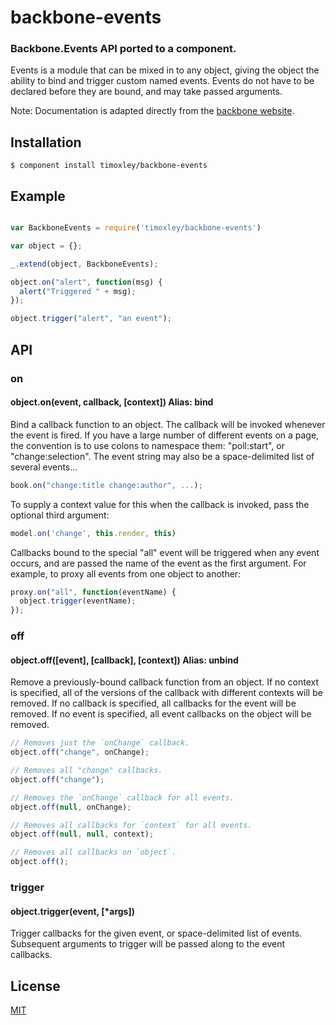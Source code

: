 # backbone-events

### Backbone.Events API ported to a component.

  Events is a module that can be mixed in to any object, giving the object the ability to bind and trigger custom named events. Events do not have to be declared before they are bound, and may take passed arguments.

Note: Documentation is adapted directly from the [backbone
website](http://backbonejs.org/).

## Installation

    $ component install timoxley/backbone-events

## Example


```js

var BackboneEvents = require('timoxley/backbone-events')

var object = {};

_.extend(object, BackboneEvents);

object.on("alert", function(msg) {
  alert("Triggered " + msg);
});

object.trigger("alert", "an event");

```

## API

### on
#### object.on(event, callback, [context]) Alias: bind
Bind a callback function to an object. The callback will be invoked whenever the event is fired. If you have a large number of different events on a page, the convention is to use colons to namespace them: "poll:start", or "change:selection". The event string may also be a space-delimited list of several events...

```js
book.on("change:title change:author", ...);
```

To supply a context value for this when the callback is invoked, pass the optional third argument: 
```js
model.on('change', this.render, this)
```

Callbacks bound to the special "all" event will be triggered when any event occurs, and are passed the name of the event as the first argument. For example, to proxy all events from one object to another:
```js
proxy.on("all", function(eventName) {
  object.trigger(eventName);
});
```
### off
#### object.off([event], [callback], [context]) Alias: unbind 
Remove a previously-bound callback function from an object. If no context is specified, all of the versions of the callback with different contexts will be removed. If no callback is specified, all callbacks for the event will be removed. If no event is specified, all event callbacks on the object will be removed.

```js
// Removes just the `onChange` callback.
object.off("change", onChange);

// Removes all "change" callbacks.
object.off("change");

// Removes the `onChange` callback for all events.
object.off(null, onChange);

// Removes all callbacks for `context` for all events.
object.off(null, null, context);

// Removes all callbacks on `object`.
object.off();
```

### trigger
#### object.trigger(event, [*args])
Trigger callbacks for the given event, or space-delimited list of events. Subsequent arguments to trigger will be passed along to the event callbacks.

## License

[MIT](https://github.com/timoxley/backbone-events/blob/master/LICENSE)
